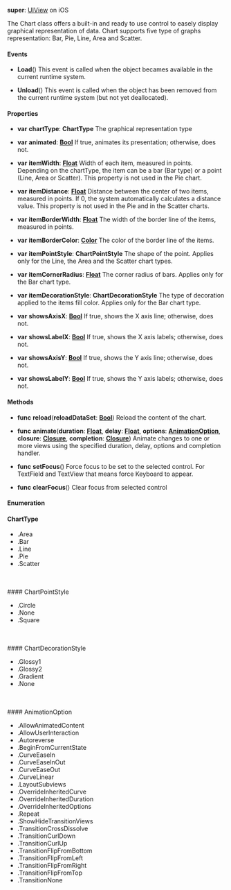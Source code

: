 **super**: [UIView](UIView.md) on iOS

The Chart class offers a built-in and ready to use control to easely display graphical representation of data. Chart supports five type of graphs representation: Bar, Pie, Line, Area and Scatter.

#### Events

* **Load**()
This event is called when the object becames available in the current runtime system.

* **Unload**()
This event is called when the object has been removed from the current runtime system (but not yet deallocated).



#### Properties

* **var** **chartType**: **ChartType**
The graphical representation type

* **var** **animated**: **[Bool](../gravity/types.md)**
If true, animates its presentation; otherwise, does not.

* **var** **itemWidth**: **[Float](../gravity/types.md)**
Width of each item, measured in points. Depending on the chartType, the item can be a bar (Bar type) or a point (Line, Area or Scatter). This property is not used in the Pie chart.

* **var** **itemDistance**: **[Float](../gravity/types.md)**
Distance between the center of two items, measured in points. If 0, the system automatically calculates a distance value. This property is not used in the Pie and in the Scatter charts.

* **var** **itemBorderWidth**: **[Float](../gravity/types.md)**
The width of the border line of the items, measured in points.

* **var** **itemBorderColor**: **[Color](color.md)**
The color of the border line of the items.

* **var** **itemPointStyle**: **ChartPointStyle**
The shape of the point. Applies only for the Line, the Area and the Scatter chart types.

* **var** **itemCornerRadius**: **[Float](../gravity/types.md)**
The corner radius of bars. Applies only for the Bar chart type.

* **var** **itemDecorationStyle**: **ChartDecorationStyle**
The type of decoration applied to the items fill color. Applies only for the Bar chart type.

* **var** **showsAxisX**: **[Bool](../gravity/types.md)**
If true, shows the X axis line; otherwise, does not.

* **var** **showsLabelX**: **[Bool](../gravity/types.md)**
If true, shows the X axis labels; otherwise, does not.

* **var** **showsAxisY**: **[Bool](../gravity/types.md)**
If true, shows the Y axis line; otherwise, does not.

* **var** **showsLabelY**: **[Bool](../gravity/types.md)**
If true, shows the Y axis labels; otherwise, does not.



#### Methods

* **func** **reload**(**reloadDataSet**: <strong>[Bool](../gravity/types.md)</strong>)
Reload the content of the chart.

* **func** **animate**(**duration**: <strong>[Float](../gravity/types.md)</strong>, **delay**: <strong>[Float](../gravity/types.md)</strong>, **options**: <strong><a href="#_enum_AnimationOption">AnimationOption</a></strong>, **closure**: <strong>[Closure](../gravity/closures.md)</strong>, **completion**: <strong>[Closure](../gravity/closures.md)</strong>)
Animate changes to one or more views using the specified duration, delay, options and completion handler.

* **func** **setFocus**()
Force focus to be set to the selected control. For TextField and TextView that means force Keyboard to appear.

* **func** **clearFocus**()
Clear focus from selected control





#### Enumeration

#### ChartType
 * .Area
 * .Bar
 * .Line
 * .Pie
 * .Scatter

<br><br>#### ChartPointStyle
 * .Circle
 * .None
 * .Square

<br><br>#### ChartDecorationStyle
 * .Glossy1
 * .Glossy2
 * .Gradient
 * .None

<br><br>#### AnimationOption
 * .AllowAnimatedContent
 * .AllowUserInteraction
 * .Autoreverse
 * .BeginFromCurrentState
 * .CurveEaseIn
 * .CurveEaseInOut
 * .CurveEaseOut
 * .CurveLinear
 * .LayoutSubviews
 * .OverrideInheritedCurve
 * .OverrideInheritedDuration
 * .OverrideInheritedOptions
 * .Repeat
 * .ShowHideTransitionViews
 * .TransitionCrossDissolve
 * .TransitionCurlDown
 * .TransitionCurlUp
 * .TransitionFlipFromBottom
 * .TransitionFlipFromLeft
 * .TransitionFlipFromRight
 * .TransitionFlipFromTop
 * .TransitionNone

<br><br>

